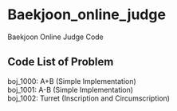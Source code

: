 # Baekjoon_online_judge
Baekjoon Online Judge Code

## Code List of Problem
boj_1000: A+B (Simple Implementation)  
boj_1001: A-B (Simple Implementation)  
boj_1002: Turret (Inscription and Circumscription)  
